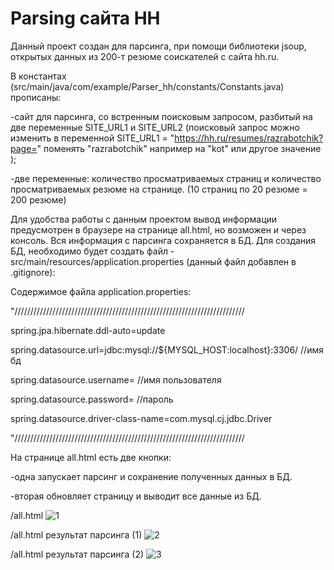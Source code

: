 # Parsing сайта HH

Данный проект создан для парсинга, при помощи библиотеки jsoup, открытых данных из 200-т резюме соискателей с сайта hh.ru.

В константах (src/main/java/com/example/Parser_hh/constants/Constants.java) прописаны: 

-сайт для парсинга, со встренным поисковым запросом, разбитый на две переменные SITE_URL1 и SITE_URL2 (поисковый запрос можно изменить в переменной SITE_URL1 = "https://hh.ru/resumes/razrabotchik?page=" поменять "razrabotchik" например на "kot" или другое значение );

-две переменные: количество просматриваемых страниц и количество просматриваемых резюме на странице. (10 страниц по 20 резюме = 200 резюме)



Для удобства работы с данным проектом вывод информации предусмотрен в браузере на странице all.html, но возможен и через консоль.
Вся информация с парсинга сохраняется в БД.
Для создания БД, необходимо будет создать файл - src/main/resources/application.properties (данный файл добавлен в .gitignore):

Содержимое файла application.properties:

"/////////////////////////////////////////////////////////////////////////

spring.jpa.hibernate.ddl-auto=update

spring.datasource.url=jdbc:mysql://${MYSQL_HOST:localhost}:3306/ //имя бд

spring.datasource.username= //имя пользователя

spring.datasource.password= //пароль

spring.datasource.driver-class-name=com.mysql.cj.jdbc.Driver

"/////////////////////////////////////////////////////////////////////////


На странице all.html есть две кнопки: 

-одна запускает парсинг и сохранение полученных данных в БД.

-вторая обновляет страницу и выводит все данные из БД.

/all.html
![1](https://user-images.githubusercontent.com/104260618/202474898-01ddaccf-f596-44f8-8569-ac1eff31cce9.jpg)

/all.html результат парсинга (1)
![2](https://user-images.githubusercontent.com/104260618/202474940-92594f07-13ae-4faf-98fe-f7b890cce1de.jpg)

/all.html результат парсинга (2)
![3](https://user-images.githubusercontent.com/104260618/202475116-4c587c43-8f6e-4db9-8843-6b34934cbf89.jpg)
